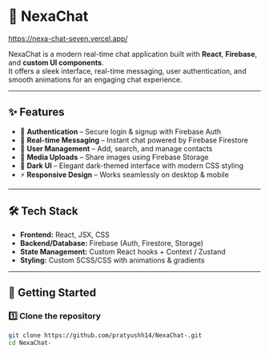 # 💬 NexaChat
https://nexa-chat-seven.vercel.app/

NexaChat is a modern real-time chat application built with **React**, **Firebase**, and **custom UI components**.  
It offers a sleek interface, real-time messaging, user authentication, and smooth animations for an engaging chat experience.

---

## ✨ Features

- 🔐 **Authentication** – Secure login & signup with Firebase Auth  
- 💬 **Real-time Messaging** – Instant chat powered by Firebase Firestore  
- 👥 **User Management** – Add, search, and manage contacts  
- 📸 **Media Uploads** – Share images using Firebase Storage  
- 🌙 **Dark UI** – Elegant dark-themed interface with modern CSS styling  
- ⚡ **Responsive Design** – Works seamlessly on desktop & mobile  

---

## 🛠️ Tech Stack

- **Frontend:** React, JSX, CSS  
- **Backend/Database:** Firebase (Auth, Firestore, Storage)  
- **State Management:** Custom React hooks + Context / Zustand  
- **Styling:** Custom SCSS/CSS with animations & gradients  

---

## 🚀 Getting Started

### 1️⃣ Clone the repository
```bash
git clone https://github.com/pratyushh14/NexaChat-.git
cd NexaChat-
